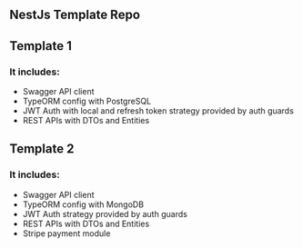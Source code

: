 ## NestJs Template Repo

## Template 1
### It includes:
- Swagger API client
- TypeORM config with PostgreSQL
- JWT Auth with local and refresh token strategy provided by auth guards
- REST APIs with DTOs and Entities

## Template 2
### It includes:
- Swagger API client
- TypeORM config with MongoDB
- JWT Auth strategy provided by auth guards
- REST APIs with DTOs and Entities
- Stripe payment module

